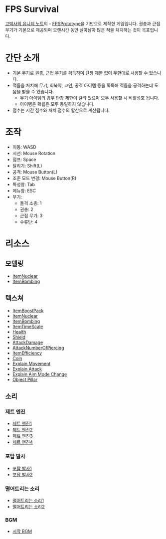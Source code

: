 # FPS Survival
[고박사의 유니티 노트](https://www.youtube.com/c/%EA%B3%A0%EB%B0%95%EC%82%AC%EC%9D%98%EC%9C%A0%EB%8B%88%ED%8B%B0%EB%85%B8%ED%8A%B8)의 - [FPSPrototype](https://www.youtube.com/watch?v=GvtZDGN_kbQ&list=PLC2Tit6NyVidfJ9XCIAy0YBwxSoBGTyiP&index=12)을 기반으로 제작한 게임입니다. 권총과 근접 무기가 기본으로 제공되며 오랜시간 동안 살아남아 많은 적을 처치하는 것이 목표입니다.

# 간단 소개
* 기본 무기로 권총, 근접 무기를 획득하며 탄창 제한 없이 무한대로 사용할 수 있습니다.
* 적들을 처치해 무기, 회복약, 코인, 공격 아이템 등을 획득해 적들을 공격하는데 도움을 받을 수 있습니다.
  * 무기 아이템의 경우 탄창 제한이 걸려 있으며 모두 사용할 시 비활성호 됩니다.
  * 아이템은 확률은 모두 동일하지 않습니다.
* 점수는 시간 점수와 처치 점수의 합산으로 계산됩니다.

# 조작
* 이동: WASD
* 시선: Mouse Rotation
* 점프: Space
* 달리기: Shift(L)
* 공격: Mouse Button(L)
* 조준 모드 변경: Mouse Button(R)
* 특성창: Tab
* 메뉴창: ESC
* 무기: 
  * 돌격 소총: 1
  * 권총: 2
  * 근접 무기: 3
  * 수류탄: 4

# 리소스
## 모델링
* [ItemNuclear](https://www.cgtrader.com/free-3d-models/military/gun/atom-bomb-d4036a4c-0e17-4e8a-8391-01a71e39fea4)
* [ItemBombing](https://www.cgtrader.com/free-3d-models/military/rocketry/game-ready-bomb)

## 텍스쳐
* [ItemBoostPack](https://icon-icons.com/ko/%EC%95%84%EC%9D%B4%EC%BD%98/comet-%EB%B6%88/54192)
* [ItemNuclear](https://www.flaticon.com/kr/free-icon/nuclear-sign_3254219)
* [ItemBombing](https://www.flaticon.com/free-icon/bomb_2369388?term=bomb&page=1&position=24&page=1&position=24&related_id=2369388&origin=search)
* [ItemTimeScale](https://www.flaticon.com/free-icon/speedometer_3012125?term=slow&page=1&position=12&page=1&position=12&related_id=3012125&origin=search)
* [Health](https://www.flaticon.com/free-icon/cardiogram_3004458?term=health&page=1&position=17&page=1&position=17&related_id=3004458&origin=search)
* [Shield](https://www.flaticon.com/free-icon/shield_5800778?related_id=5800778&origin=search)
* [AttackDamage](https://www.flaticon.com/free-icon/submachine-gun_1233?term=gun&page=1&position=3&page=1&position=3&related_id=1233&origin=search)
* [AttackNumberOfPiercing](https://www.flaticon.com/free-icon/enemy_1477179?term=enemy&page=1&position=5&page=1&position=5&related_id=1477179&origin=search)
* [ItemEfficiency](https://www.flaticon.com/free-icon/weapon_7418780?term=game%20item&page=1&position=8&page=1&position=8&related_id=7418780&origin=search)
* [Coin](https://www.flaticon.com/free-icon/wasd_7177433)
* [Explain Movement](https://www.flaticon.com/free-icon/left-click_3645819)
* [Explain Attack](https://www.flaticon.com/free-icon/right-click_3645851)
* [Explain Aim Mode Change](https://www.flaticon.com/free-icon/shift_6348447?term=shift&page=1&position=12&origin=search&related_id=6348447)
* [Object Pillar](https://polyhaven.com/a/japanese_stone_wall)

## 소리
### 제트 엔진
* [제트 엔진1](https://freesound.org/people/confusion_music/sounds/103439/)
* [제트 엔진2](https://freesound.org/people/daliacoss/sounds/414483/)
* [제트 엔진3](https://freesound.org/people/mycompasstv/sounds/477132/)
* [제트 엔진4](https://freesound.org/people/InSintesi/sounds/346034/)

### 포탑 발사
* [포탑 발사1](https://freesound.org/people/colorsCrimsonTears/sounds/566200/)
* [포탑 발사2](https://freesound.org/people/colorsCrimsonTears/sounds/580308/)

### 떨어트리는 소리
* [떨어트리는 소리1](https://freesound.org/people/SpaceJoe/sounds/484899/)
* [떨어트리는 소리2](https://freesound.org/people/roboroo/sounds/492862/)

### BGM
* [시작 BGM](https://www.bensound.com/royalty-free-music/track/extreme-action)
